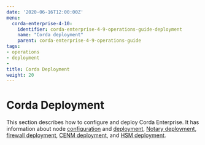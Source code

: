 ```yaml
---
date: '2020-06-16T12:00:00Z'
menu:
  corda-enterprise-4-10:
    identifier: corda-enterprise-4-9-operations-guide-deployment
    name: "Corda deployment"
    parent: corda-enterprise-4-9-operations-guide
tags:
- operations
- deployment
-
title: Corda Deployment
weight: 20
---
```


# Corda Deployment

This section describes how to configure and deploy Corda Enterprise. It has information about node [configuration](configuration.md) and [deployment](node-deployment.md), [Notary deployment](notary-deployment.md), [firewall deployment](firewall-deployment.md), [CENM deployment](cenm-deployment.md), and [HSM deployment](hsm-deployment.md).
